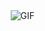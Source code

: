 <img align="right" alt="GIF" src="https://user-images.githubusercontent.com/57030042/156764760-6d20cf93-cc9c-4a5a-9f8f-29dfa0e36f54.jpg"/>
